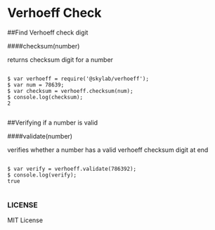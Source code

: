 


# Verhoeff Check



##Find Verhoeff check digit


####checksum(number)

returns checksum digit for a number

```

$ var verhoeff = require('@skylab/verhoeff');
$ var num = 78639;
$ var checksum = verhoeff.checksum(num);
$ console.log(checksum);
2


```


##Verifying if a number is valid


####validate(number)

verifies whether a number has a valid verhoeff checksum digit at end 


```

$ var verify = verhoeff.validate(786392);
$ console.log(verify);
true


```


### LICENSE

MIT License

